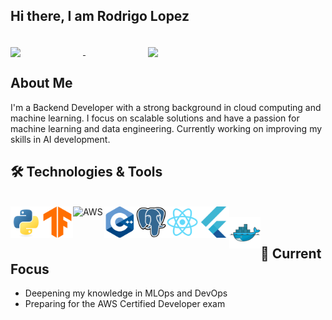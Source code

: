 ## Hi there, I am Rodrigo Lopez

<div style="display: inline_block"><br>
  <a class="github-stats" href="https://github.com/The-Blitz/The-Blitz">
    <img align="center" style="margin-right: 100px;" src="https://github-readme-stats.vercel.app/api?username=The-Blitz&count_private=true&show_icons=true&theme=tokyonight&hide=issues,stars" />
  </a>

  <a class="github-stats" href="https://github.com/The-Blitz/The-Blitz">
    <img align="center" style="margin-left: 100px;" src="https://github-readme-stats.vercel.app/api/top-langs/?username=The-Blitz&langs_count=5&theme=tokyonight&layout=compact" />
  </a>
 
</div> 

## About Me
I'm a Backend Developer with a strong background in cloud computing and machine learning. I focus on scalable solutions and have a passion for machine learning and data engineering. Currently working on improving my skills in AI development.

## 🛠️ Technologies & Tools

<div style="display: inline_block"><br>
  <img align="left" alt="Python" height="50" width="50" src="https://github.com/devicons/devicon/blob/master/icons/python/python-original.svg">
  &nbsp;&nbsp;&nbsp;&nbsp;
  <img align="left" alt="TensorFlow" height="50" width="50" src="https://github.com/devicons/devicon/blob/master/icons/tensorflow/tensorflow-original.svg">
  &nbsp;&nbsp;&nbsp;&nbsp;
  <img align="left" alt="AWS" height="50" width="50" src="https://upload.wikimedia.org/wikipedia/commons/9/93/Amazon_Web_Services_Logo.svg">
  &nbsp;&nbsp;&nbsp;&nbsp;
  <img align="left" alt="C++" height="50" width="50" src="https://github.com/devicons/devicon/blob/master/icons/cplusplus/cplusplus-original.svg">
  &nbsp;&nbsp;&nbsp;&nbsp;
  <img align="left" alt="PostgreSQL" height="50" width="50" src="https://github.com/devicons/devicon/blob/master/icons/postgresql/postgresql-original.svg">
  &nbsp;&nbsp;&nbsp;&nbsp;
  <img align="left" alt="React" height="50" width="50" src="https://github.com/devicons/devicon/blob/master/icons/react/react-original.svg">
  &nbsp;&nbsp;&nbsp;&nbsp;
  <img align="left" alt="Flutter" height="50" width="50" src="https://github.com/devicons/devicon/blob/master/icons/flutter/flutter-original.svg">
  &nbsp;&nbsp;&nbsp;&nbsp;
  <img align="left" alt="Docker" height="50" width="50" src="https://github.com/devicons/devicon/blob/master/icons/docker/docker-original.svg">
</div>
<br>

## 🚀 Current Focus
- Deepening my knowledge in MLOps and DevOps
- Preparing for the AWS Certified Developer exam

